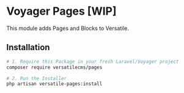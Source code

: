 # Voyager Pages [WIP]

This module adds Pages and Blocks to Versatile.

## Installation

```bash
# 1. Require this Package in your fresh Laravel/Voyager project
composer require versatilecms/pages

# 2. Run the Installer
php artisan versatile-pages:install
```
